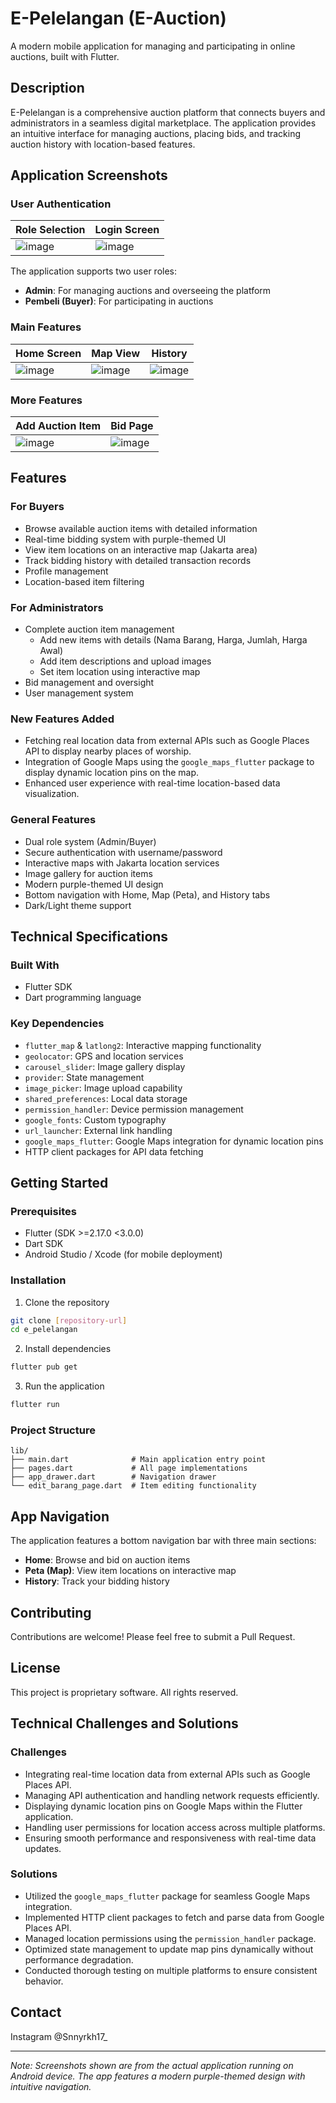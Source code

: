 # E-Pelelangan (E-Auction)

A modern mobile application for managing and participating in online auctions, built with Flutter.

## Description

E-Pelelangan is a comprehensive auction platform that connects buyers and administrators in a seamless digital marketplace. The application provides an intuitive interface for managing auctions, placing bids, and tracking auction history with location-based features.

## Application Screenshots

### User Authentication
| Role Selection | Login Screen |
|----------------|--------------|
| ![image](https://github.com/user-attachments/assets/ee6fce23-e063-4a27-8da5-8c35d30506b1) | ![image](https://github.com/user-attachments/assets/0425d171-ad59-413c-84ca-b05134ef4cfe) |

The application supports two user roles:
- **Admin**: For managing auctions and overseeing the platform
- **Pembeli (Buyer)**: For participating in auctions

### Main Features
| Home Screen | Map View | History |
|-------------|----------|----------|
| ![image](https://github.com/user-attachments/assets/eb4f4572-6f7b-4a16-8f0a-ed915b753a83) | ![image](https://github.com/user-attachments/assets/875e7545-d203-4467-b71f-deb284517671) | ![image](https://github.com/user-attachments/assets/8ac4c831-b9fc-4744-a894-b228046207b4) |

### More Features
| Add Auction Item | Bid Page |
|-----------------|--------------|
| ![image](https://github.com/user-attachments/assets/b9c044bf-859d-4cf4-a282-cfdb9011b35b) | ![image](https://github.com/user-attachments/assets/b5c62566-25a0-407f-a23d-487450972c01) |

## Features

### For Buyers
- Browse available auction items with detailed information
- Real-time bidding system with purple-themed UI
- View item locations on an interactive map (Jakarta area)
- Track bidding history with detailed transaction records
- Profile management
- Location-based item filtering

### For Administrators
- Complete auction item management
  - Add new items with details (Nama Barang, Harga, Jumlah, Harga Awal)
  - Add item descriptions and upload images
  - Set item location using interactive map
- Bid management and oversight
- User management system

### New Features Added
- Fetching real location data from external APIs such as Google Places API to display nearby places of worship.
- Integration of Google Maps using the `google_maps_flutter` package to display dynamic location pins on the map.
- Enhanced user experience with real-time location-based data visualization.

### General Features
- Dual role system (Admin/Buyer)
- Secure authentication with username/password
- Interactive maps with Jakarta location services
- Image gallery for auction items
- Modern purple-themed UI design
- Bottom navigation with Home, Map (Peta), and History tabs
- Dark/Light theme support

## Technical Specifications

### Built With
- Flutter SDK
- Dart programming language

### Key Dependencies
- `flutter_map` & `latlong2`: Interactive mapping functionality
- `geolocator`: GPS and location services
- `carousel_slider`: Image gallery display
- `provider`: State management
- `image_picker`: Image upload capability
- `shared_preferences`: Local data storage
- `permission_handler`: Device permission management
- `google_fonts`: Custom typography
- `url_launcher`: External link handling
- `google_maps_flutter`: Google Maps integration for dynamic location pins
- HTTP client packages for API data fetching

## Getting Started

### Prerequisites
- Flutter (SDK >=2.17.0 <3.0.0)
- Dart SDK
- Android Studio / Xcode (for mobile deployment)

### Installation

1. Clone the repository
```bash
git clone [repository-url]
cd e_pelelangan
```

2. Install dependencies
```bash
flutter pub get
```

3. Run the application
```bash
flutter run
```

### Project Structure
```
lib/
├── main.dart              # Main application entry point
├── pages.dart             # All page implementations
├── app_drawer.dart        # Navigation drawer
└── edit_barang_page.dart  # Item editing functionality
```

## App Navigation

The application features a bottom navigation bar with three main sections:
- **Home**: Browse and bid on auction items
- **Peta (Map)**: View item locations on interactive map
- **History**: Track your bidding history

## Contributing

Contributions are welcome! Please feel free to submit a Pull Request.

## License

This project is proprietary software. All rights reserved.

## Technical Challenges and Solutions

### Challenges
- Integrating real-time location data from external APIs such as Google Places API.
- Managing API authentication and handling network requests efficiently.
- Displaying dynamic location pins on Google Maps within the Flutter application.
- Handling user permissions for location access across multiple platforms.
- Ensuring smooth performance and responsiveness with real-time data updates.

### Solutions
- Utilized the `google_maps_flutter` package for seamless Google Maps integration.
- Implemented HTTP client packages to fetch and parse data from Google Places API.
- Managed location permissions using the `permission_handler` package.
- Optimized state management to update map pins dynamically without performance degradation.
- Conducted thorough testing on multiple platforms to ensure consistent behavior.

## Contact

Instagram @Snnyrkh17_

---

*Note: Screenshots shown are from the actual application running on Android device. The app features a modern purple-themed design with intuitive navigation.*
